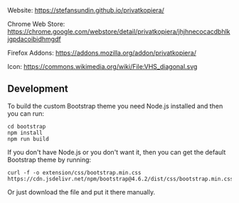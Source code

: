 Website: https://stefansundin.github.io/privatkopiera/

Chrome Web Store: https://chrome.google.com/webstore/detail/privatkopiera/jhjhnecocacdbhlkjgpdacoibidhmgdf

Firefox Addons: https://addons.mozilla.org/addon/privatkopiera/

Icon: https://commons.wikimedia.org/wiki/File:VHS_diagonal.svg

## Development

To build the custom Bootstrap theme you need Node.js installed and then you can run:

```
cd bootstrap
npm install
npm run build
```

If you don't have Node.js or you don't want it, then you can get the default Bootstrap theme by running:

```
curl -f -o extension/css/bootstrap.min.css https://cdn.jsdelivr.net/npm/bootstrap@4.6.2/dist/css/bootstrap.min.css
```

Or just download the file and put it there manually.
